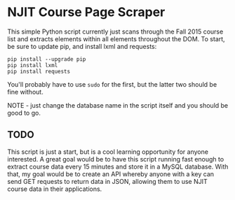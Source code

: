 # NJIT Course Page Scraper

This simple Python script currently just scans through the Fall 2015 course list and extracts <td> elements within all <tr> elements throughout the DOM. To start, be sure to update pip, and install lxml and requests:

```
pip install --upgrade pip
pip install lxml
pip install requests
```
You'll probably have to use `sudo` for the first, but the latter two should be fine without.

NOTE - just change the database name in the script itself and you should be good to go.

## TODO
This script is just a start, but is a cool learning opportunity for anyone interested. A great goal would be to have this script running fast enough to extract course data every 15 minutes and store it in a MySQL database. With that, my goal would be to create an API whereby anyone with a key can send GET requests to return data in JSON, allowing them to use NJIT course data in their applications.
